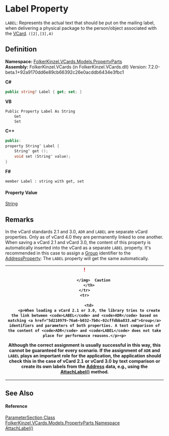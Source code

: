 # Label Property


`LABEL`: Represents the actual text that should be put on the mailing label, when delivering a physical package to the person/object associated with the <a href="23413828-9a4a-2851-b88b-84d0afcb0031.md">VCard</a>. `([2],[3],4)`



## Definition
**Namespace:** <a href="dbd283d2-4531-056c-7d94-281acad42316.md">FolkerKinzel.VCards.Models.PropertyParts</a>  
**Assembly:** FolkerKinzel.VCards (in FolkerKinzel.VCards.dll) Version: 7.2.0-beta.1+92a9170dd6e89cb66392c26e0acddb6434e3fbc1

**C#**
``` C#
public string? Label { get; set; }
```
**VB**
``` VB
Public Property Label As String
	Get
	Set
```
**C++**
``` C++
public:
property String^ Label {
	String^ get ();
	void set (String^ value);
}
```
**F#**
``` F#
member Label : string with get, set
```



#### Property Value
<a href="https://learn.microsoft.com/dotnet/api/system.string" target="_blank" rel="noopener noreferrer">String</a>

## Remarks

In the vCard standards 2.1 and 3.0, `ADR` and `LABEL` are separate vCard properties. Only as of vCard 4.0 they are permanently linked to one another. When saving a vCard 2.1 and vCard 3.0, the content of this property is automatically inserted into the vCard as a separate `LABEL` property. It's recommended in this case to assign a <a href="5d210979-76a6-b032-7b0c-02cffdbba833.md">Group</a> identifier to the <a href="21f05ed3-62c5-eb4f-9b4e-f0d7dc2d0574.md">AddressProperty</a>: The `LABEL` property will get the same automatically.



<table>
	<tr>
		<th>
			<img src="media/AlertCaution.png" alt="Caution note">
				
			</img>  Caution
		</th>
	</tr>
	<tr>
		
		<td>
		<p>When loading a vCard 2.1 or 3.0, the library tries to create the link between <code>LABEL</code> and <code>ADR</code> based on matching <a href="5d210979-76a6-b032-7b0c-02cffdbba833.md">Group</a> identifiers and parameters of both properties. A text comparison of the content of <code>ADR</code> and <code>LABEL</code> does not take place for performance reasons.</p><p>

Although the correct assignment is usually successful in this way, this cannot be guaranteed for every scenario. If the assignment of <code>ADR</code> and <code>LABEL</code> plays an important role for the application, the application should check this in the case of vCard 2.1 or vCard 3.0 by text comparison or create its own labels from the <a href="9f69befd-abd0-98b8-454a-a0a959ff196b.md">Address</a> data, e.g., using the <a href="86f07b15-349a-e942-541c-7b3b7f1c40a2.md">AttachLabel()</a> method.</p></td>
	</tr>
</table>



## See Also


#### Reference
<a href="9ce61c6e-887e-11ed-315e-910e380fb81e.md">ParameterSection Class</a>  
<a href="dbd283d2-4531-056c-7d94-281acad42316.md">FolkerKinzel.VCards.Models.PropertyParts Namespace</a>  
<a href="86f07b15-349a-e942-541c-7b3b7f1c40a2.md">AttachLabel()</a>  
